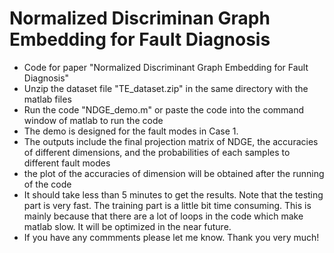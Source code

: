 # Normalized Discriminan Graph Embedding for Fault Diagnosis


- Code for paper "Normalized Discriminant Graph Embedding for Fault Diagnosis"
- Unzip the dataset file "TE_dataset.zip" in the same directory with the matlab files
- Run the code "NDGE_demo.m" or paste the code into the command window of matlab to run the code
- The demo is designed for the fault modes in Case 1.
- The outputs include the final projection matrix of NDGE, the accuracies of different dimensions, and the probabilities of each samples to different fault modes
- the plot of the accuracies of dimension will be obtained after the running of the code
- It should take less than 5 minutes to get the results. Note that the testing part is very fast. The training part is a little bit time consuming. This is mainly because that there are a lot of loops in the code which make matlab slow. It will be optimized in the near future.
- If you have any commments please let me know. Thank you very much!


